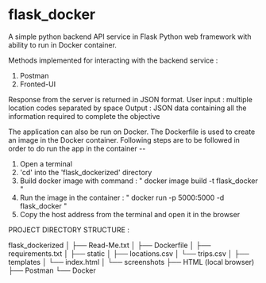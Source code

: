 # flask_docker
A simple python backend API service in Flask Python web framework with ability to run in Docker container.

Methods implemented for interacting with the backend service :
1. Postman
2. Fronted-UI

Response from the server is returned in JSON format.
User input : multiple location codes separated by space
Output : JSON data containing all the information required to complete the objective

The application can also be run on Docker. The Dockerfile is used to create an image in the Docker container. Following steps are to be followed in order to do run the app in the container --
1. Open a terminal
2. 'cd' into the 'flask_dockerized' directory
3. Build docker image with command : " docker image build -t flask_docker "
4. Run the image in the container : " docker run -p 5000:5000 -d flask_docker "
5. Copy the host address from the terminal and open it in the browser


PROJECT DIRECTORY STRUCTURE : 

flask_dockerized
    │
    ├── Read-Me.txt
    │
    ├── Dockerfile
    │
    ├── requirements.txt
    │
    ├── static
    │   ├── locations.csv
    │   └── trips.csv
    │
    ├── templates
    │           └── index.html
    │
    └── screenshots
        ├── HTML (local browser)
        ├── Postman
        └── Docker
